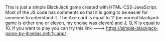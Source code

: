 This is just a simple BlackJack game created with HTML-CSS-JavaScript. Most of the JS code has comments so that it is going to be easier for someone to unterstand it. The Ace card is equal to 11 (on normal blackjack game is either one or eleven, my choise was eleven) and J, Q, K is equal to 10. If you want to play you can try this link ---> https://simple-blackjack-game-by-jhnelias.netlify.app/ .
